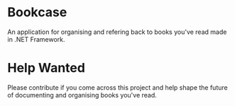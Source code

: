 # Bookcase
An application for organising and refering back to books you've read made in .NET Framework.
 
# Help Wanted
 Please contribute if you come across this project and help shape the future of documenting and organising books you've read.

